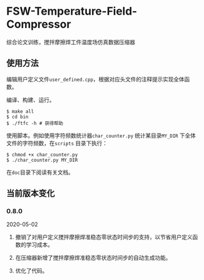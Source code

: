 FSW-Temperature-Field-Compressor
================================

综合论文训练，搅拌摩擦焊工件温度场仿真数据压缩器

使用方法
--------

编辑用户定义文件`user_defined.cpp`，根据对应头文件的注释提示实现全体函数。

编译、构建、运行。

```
$ make all
$ cd bin
$ ./ftfc -h # 获得帮助
```

使用脚本。例如使用字符频数统计器`char_counter.py` 统计某目录`MY_DIR` 下全体文件的字符频数，在`scripts` 目录下执行：

```
$ chmod +x char_counter.py
$ ./char_counter.py MY_DIR
```

在`doc`目录下阅读有关文档。

当前版本变化
------------

### 0.8.0

2020-05-02

1.	撤销了对用户定义搅拌摩擦焊准稳态零状态时间步的支持，以节省用户定义函数的学习成本。

2.	在压缩器新增了搅拌摩擦焊准稳态零状态时间步的自动生成功能。

3.	优化了代码。

